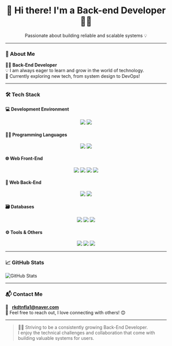 <h1 align="center">👋 Hi there! I'm a Back-end Developer 🧑‍💻</h1>
<p align="center">Passionate about building reliable and scalable systems 💡</p>

---

### 🚀 About Me

👨‍💻 **Back-End Developer**  
💡 I am always eager to learn and grow in the world of technology.  
🌱 Currently exploring new tech, from system design to DevOps!

---

### 🛠️ Tech Stack

#### 💻 Development Environment
<p align="center">
  <img src="https://img.shields.io/badge/VSCode-007ACC?style=flat&logo=Visual%20Studio%20Code&logoColor=white" />
  <img src="https://img.shields.io/badge/IntelliJ%20IDEA-000000?style=flat&logo=intellijidea&logoColor=white" />
</p>

#### 👨‍💻 Programming Languages
<p align="center">
  <img src="https://img.shields.io/badge/Java-007396?style=flat&logo=Java&logoColor=white" />
  <img src="https://img.shields.io/badge/C-A8B9CC?style=flat&logo=C&logoColor=white" />
</p>

#### 🌐 Web Front-End
<p align="center">
  <img src="https://img.shields.io/badge/HTML5-E34F26?style=flat&logo=HTML5&logoColor=white" />
  <img src="https://img.shields.io/badge/CSS3-1572B6?style=flat&logo=CSS3&logoColor=white" />
  <img src="https://img.shields.io/badge/JavaScript-F7DF1E?style=flat&logo=JavaScript&logoColor=black" />
  <img src="https://img.shields.io/badge/React-61DAFB?style=flat&logo=React&logoColor=black" />
</p>

#### 🧩 Web Back-End
<p align="center">
  <img src="https://img.shields.io/badge/SpringBoot-6DB33F?style=flat&logo=SpringBoot&logoColor=white" />
  <img src="https://img.shields.io/badge/JPA-59666C?style=flat&logo=Hibernate&logoColor=white" />
</p>

#### 🗃️ Databases
<p align="center">
  <img src="https://img.shields.io/badge/MySQL-4479A1?style=flat&logo=MySQL&logoColor=white" />
  <img src="https://img.shields.io/badge/MariaDB-003545?style=flat&logo=MariaDB&logoColor=white" />
  <img src="https://img.shields.io/badge/Firebase-FFCA28?style=flat&logo=Firebase&logoColor=black" />
</p>

#### ⚙️ Tools & Others
<p align="center">
  <img src="https://img.shields.io/badge/Docker-2496ED?style=flat&logo=Docker&logoColor=white" />
  <img src="https://img.shields.io/badge/GitHub-181717?style=flat&logo=GitHub&logoColor=white" />
  <img src="https://img.shields.io/badge/Linux-FCC624?style=flat&logo=Linux&logoColor=black" />
</p>

---

### 📈 GitHub Stats

![GitHub Stats](https://github-readme-stats.vercel.app/api?username=kangsulim&show_icons=true&count_private=true&hide=prs&theme=radical)


---

### 📬 Contact Me
📧 &nbsp; **rkdtnfla1@naver.com**  
💬 Feel free to reach out, I love connecting with others! 😊

---

> 🙋‍♂️ Striving to be a consistently growing Back-End Developer.  
> I enjoy the technical challenges and collaboration that come with building valuable systems for users.
